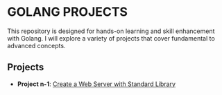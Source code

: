 # GOLANG PROJECTS

This repository is designed for hands-on learning and skill enhancement with Golang. I will explore a variety of projects that cover fundamental to advanced concepts.

## Projects

- **Project n-1**: [Create a Web Server with Standard Library](/project_1/)